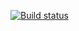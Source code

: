 [![Build status](https://ci.appveyor.com/api/projects/status/2p6u498iudc4ncdo?svg=true)](https://ci.appveyor.com/project/ElMen97/homework2-1)